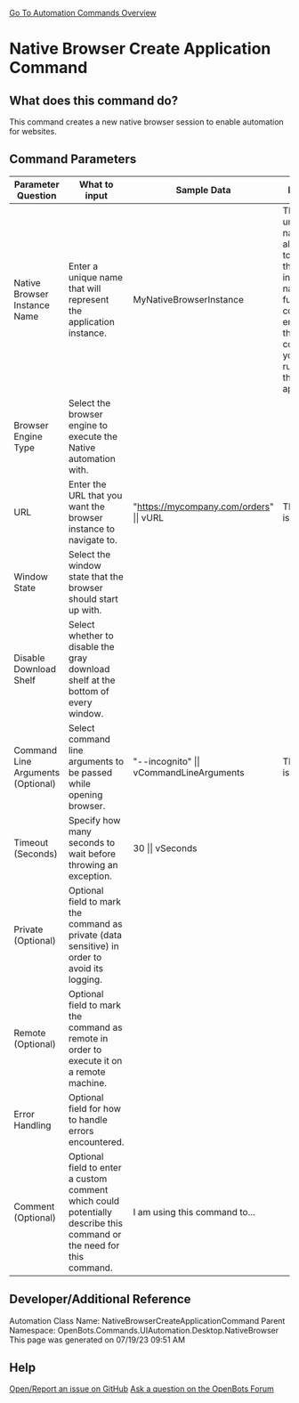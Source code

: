 <!--TITLE: Native Browser Create Application Command -->
<!-- SUBTITLE: a command in the UI Automation Commands\Desktop\Native Browser group. -->
[Go To Automation Commands Overview](/automation-commands)


# Native Browser Create Application Command


## What does this command do?
This command creates a new native browser session to enable automation for websites.


## Command Parameters
| Parameter Question   	| What to input  	|  Sample Data 	| Remarks  	|
| ---                    | ---               | ---           | ---       |
|Native Browser Instance Name|Enter a unique name that will represent the application instance.|MyNativeBrowserInstance|This unique name allows you to refer to the instance by name in future commands, ensuring that the commands you specify run against the correct application.|
|Browser Engine Type|Select the browser engine to execute the Native automation with.|||
|URL|Enter the URL that you want the browser instance to navigate to.|"https://mycompany.com/orders" \|\| vURL|This input is optional.|
|Window State|Select the window state that the browser should start up with.|||
|Disable Download Shelf|Select whether to disable the gray download shelf at the bottom of every window.|||
|Command Line Arguments (Optional)|Select command line arguments to be passed while opening browser.|"--incognito" \|\| vCommandLineArguments|This input is optional.|
|Timeout (Seconds)|Specify how many seconds to wait before throwing an exception.|30 \|\| vSeconds||
|Private (Optional)|Optional field to mark the command as private (data sensitive) in order to avoid its logging.|||
|Remote (Optional)|Optional field to mark the command as remote in order to execute it on a remote machine.|||
|Error Handling|Optional field for how to handle errors encountered.|||
|Comment (Optional)|Optional field to enter a custom comment which could potentially describe this command or the need for this command.|I am using this command to...||


## Developer/Additional Reference
Automation Class Name: NativeBrowserCreateApplicationCommand
Parent Namespace: OpenBots.Commands.UIAutomation.Desktop.NativeBrowser
This page was generated on 07/19/23 09:51 AM


## Help
[Open/Report an issue on GitHub](https://github.com/OpenBotsAI/OpenBots.Studio/issues/new)
[Ask a question on the OpenBots Forum](https://openbots.ai/forums/)
